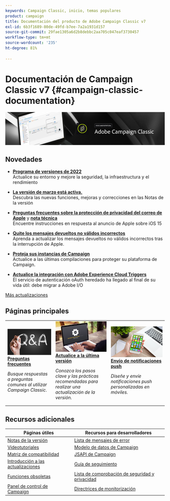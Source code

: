 ```yaml
---
keywords: Campaign Classic, inicio, temas populares
product: campaign
title: Documentación del producto de Adobe Campaign Classic v7
exl-id: 6b3f1689-80de-49fd-b7ee-7a2a1931d157
source-git-commit: 29fae1305a6d2b8debbc2aa705c047eaf3730457
workflow-type: tm+mt
source-wordcount: '235'
ht-degree: 81%

---
```


# Documentación de Campaign Classic v7 {#campaign-classic-documentation}

![](platform/using/assets/do-not-localize/banner_acc_doc.jpg)

## Novedades

* **[Programa de versiones de 2022](technotes/using/dc-migration.md)**<br/> Actualice su entorno y mejore la seguridad, la infraestructura y el rendimiento

* **[La versión de marzo está activa.](rn/using/latest-release.md)**<br/> Descubra las nuevas funciones, mejoras y correcciones en las Notas de la versión

* **[Preguntas frecuentes sobre la protección de privacidad del correo de Apple](https://experienceleague.adobe.com/docs/deliverability-learn/deliverability-best-practice-guide/additional-resources/technotes/apple-mail-privacy-faq.html?lang=es)** y **[nota técnica](technotes/using/apple-mail-app-privacy-protection.md)**<br/> Encuentre instrucciones en respuesta al anuncio de Apple sobre iOS 15

* **[Quite los mensajes devueltos no válidos incorrectos](delivery/using/update-bounce-qualification.md)**<br/> Aprenda a actualizar los mensajes devueltos no válidos incorrectos tras la interrupción de Apple.

* **[Proteja sus instancias de Campaign](technotes/using/acc-config-updates.md)**<br/> Actualice a las últimas compilaciones para proteger su plataforma de Campaign.

* **[Actualice la integración con Adobe Experience Cloud Triggers](integrations/using/configuring-adobe-io.md)**<br/> El servicio de autenticación oAuth heredado ha llegado al final de su vida útil: debe migrar a Adobe I/O

[Más actualizaciones](rn/using/documentation-updates.md)

## Páginas principales

<table style="table-layout:fixed">
<tr>
  <td>
    <a href="platform/using/common-questions.md">
      <img alt="Preguntas frecuentes" src="platform/using/assets/FAQ.png"/>
    </a>
    <div>
      <a href="platform/using/common-questions.md">
    <strong>Preguntas frecuentes</strong>
    </a>
    </div>
    <p>
    <em>Busque respuestas a preguntas comunes al utilizar Campaign Classic</em>.
    <p>
  </td>
   <td>
    <a href="production/using/build-upgrade.md">
      <img alt="Generar actualización" src="platform/using/assets/upgrade.png" />
    </a>
    <div>
      <a href="production/using/build-upgrade.md">
    <strong>Actualice a la última versión</strong>
    </a>
    </div>
    <p>
    <em>Conozca los pasos clave y las prácticas recomendadas para realizar una actualización de la versión.</em>
    <p>
  </td>
  <td>
    <a href="delivery/using/create-notifications-ios.md">
       <img alt="Notificaciones push" src="platform/using/assets/push.png" />
    </a>
    <div>
       <a href="delivery/using/create-notifications-ios.md">
    <strong>Envío de notificaciones push</strong>
    </a>
    </div>
    <p>
    <em>Diseñe y envíe notificaciones push personalizadas en móviles.</em>
    <p>
  </td>
</tr>
</table>

## Recursos adicionales

| Páginas útiles | Recursos para desarrolladores |
|---|---|
| [Notas de la versión](rn/using/latest-release.md) | [Lista de mensajes de error](https://experienceleague.adobe.com/developer/campaign-errors/error_codes.html?lang=es) |
| [Videotutoriales](https://experienceleague.adobe.com/docs/campaign-classic-learn/tutorials/overview.html?lang=es) | [Modelo de datos de Campaign](configuration/using/about-data-model.md) |
| [Matriz de compatibilidad](rn/using/compatibility-matrix.md) | [JSAPI de Campaign](https://experienceleague.adobe.com/developer/campaign-api/api/p-1.html?lang=es) |
| [Introducción a las actualizaciones](rn/using/rn-overview.md) | [Guía de seguimiento](delivery/using/about-message-tracking.md) |
| [Funciones obsoletas](rn/using/deprecated-features.md) | [Lista de comprobación de seguridad y privacidad](https://experienceleague.adobe.com/docs/campaign-classic/using/installing-campaign-classic/security-privacy/get-started-security-privacy.html) |
| [Panel de control de Campaign](https://experienceleague.adobe.com/docs/control-panel/using/control-panel-home.html?lang=es) | [Directrices de monitorización](production/using/monitoring-guidelines.md) |
